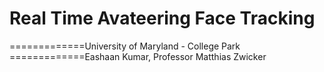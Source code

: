 # Real Time Avateering Face Tracking
=============University of Maryland - College Park
=============Eashaan Kumar, Professor Matthias Zwicker
